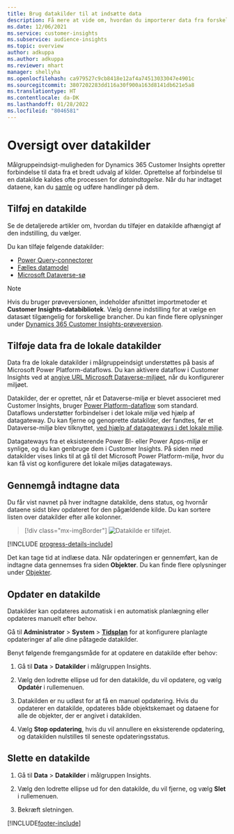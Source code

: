 ```yaml
---
title: Brug datakilder til at indsætte data
description: Få mere at vide om, hvordan du importerer data fra forskellige kilder.
ms.date: 12/06/2021
ms.service: customer-insights
ms.subservice: audience-insights
ms.topic: overview
author: adkuppa
ms.author: adkuppa
ms.reviewer: mhart
manager: shellyha
ms.openlocfilehash: ca979527c9cb8418e12af4a74513033047e4901c
ms.sourcegitcommit: 3807202283dd116a30f900a163d8141db621e5a8
ms.translationtype: HT
ms.contentlocale: da-DK
ms.lasthandoff: 01/28/2022
ms.locfileid: "8046581"
---
```

# <a name="data-sources-overview"></a>Oversigt over datakilder



Målgruppeindsigt-muligheden for Dynamics 365 Customer Insights opretter forbindelse til data fra et bredt udvalg af kilder. Oprettelse af forbindelse til en datakilde kaldes ofte processen for *dataindtagelse*. Når du har indtaget dataene, kan du [samle](data-unification.md) og udføre handlinger på dem.

## <a name="add-a-data-source"></a>Tilføj en datakilde

Se de detaljerede artikler om, hvordan du tilføjer en datakilde afhængigt af den indstilling, du vælger.

Du kan tilføje følgende datakilder:

- [Power Query-connectorer](connect-power-query.md)
- [Fælles datamodel](connect-common-data-model.md)
- [Microsoft Dataverse-sø](connect-dataverse-managed-lake.md)

> [!NOTE]
> Hvis du bruger prøveversionen, indeholder afsnittet importmetoder et **Customer Insights-databibliotek**. Vælg denne indstilling for at vælge en datasæt tilgængelig for forskellige brancher. Du kan finde flere oplysninger under [Dynamics 365 Customer Insights-prøveversion](../trial-signup.md).

## <a name="add-data-from-on-premises-data-sources"></a>Tilføje data fra de lokale datakilder

Data fra de lokale datakilder i målgruppeindsigt understøttes på basis af Microsoft Power Platform-dataflows. Du kan aktivere dataflow i Customer Insights ved at [angive URL Microsoft Dataverse-miljøet](create-environment.md), når du konfigurerer miljøet.

Datakilder, der er oprettet, når et Dataverse-miljø er blevet associeret med Customer Insights, bruger [Power Platform-dataflow](/power-query/dataflows/overview-dataflows-across-power-platform-dynamics-365) som standard. Dataflows understøtter forbindelser i det lokale miljø ved hjælp af datagateway. Du kan fjerne og genoprette datakilder, der fandtes, før et Dataverse-miljø blev tilknyttet, [ved hjælp af datagateways i det lokale miljø](/data-integration/gateway/service-gateway-app).

Datagateways fra et eksisterende Power BI- eller Power Apps-miljø er synlige, og du kan genbruge dem i Customer Insights. På siden med datakilder vises links til at gå til det Microsoft Power Platform-miljø, hvor du kan få vist og konfigurere det lokale miljøs datagateways.

## <a name="review-ingested-data"></a>Gennemgå indtagne data

Du får vist navnet på hver indtagne datakilde, dens status, og hvornår dataene sidst blev opdateret for den pågældende kilde. Du kan sortere listen over datakilder efter alle kolonner.

> [!div class="mx-imgBorder"]
> ![Datakilde er tilføjet.](media/configure-data-datasource-added.png "Tilføjet datakilde")

[!INCLUDE [progress-details-include](../includes/progress-details-pane.md)]

Det kan tage tid at indlæse data. Når opdateringen er gennemført, kan de indtagne data gennemses fra siden **Objekter**. Du kan finde flere oplysninger under [Objekter](entities.md).

## <a name="refresh-a-data-source"></a>Opdater en datakilde

Datakilder kan opdateres automatisk i en automatisk planlægning eller opdateres manuelt efter behov. 

Gå til **Administrator** > **System** > [**Tidsplan**](system.md#schedule-tab) for at konfigurere planlagte opdateringer af alle dine påtagede datakilder.

Benyt følgende fremgangsmåde for at opdatere en datakilde efter behov:

1. Gå til **Data** > **Datakilder** i målgruppen Insights.

2. Vælg den lodrette ellipse ud for den datakilde, du vil opdatere, og vælg **Opdatér** i rullemenuen.

3. Datakilden er nu udløst for at få en manuel opdatering. Hvis du opdaterer en datakilde, opdateres både objektskemaet og dataene for alle de objekter, der er angivet i datakilden.

4. Vælg **Stop opdatering**, hvis du vil annullere en eksisterende opdatering, og datakilden nulstilles til seneste opdateringsstatus.

## <a name="delete-a-data-source"></a>Slette en datakilde

1. Gå til **Data** > **Datakilder** i målgruppen Insights.

2. Vælg den lodrette ellipse ud for den datakilde, du vil fjerne, og vælg **Slet** i rullemenuen.

3. Bekræft sletningen.


[!INCLUDE[footer-include](../includes/footer-banner.md)]
